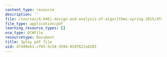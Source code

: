 ```yaml
---
content_type: resource
description: ''
file: /courses/6-046j-design-and-analysis-of-algorithms-spring-2015/dfd49eb1cf655c54359492df821a4203_NzgFUwOaoIw.pdf
file_type: application/pdf
learning_resource_types: []
ocw_type: OCWFile
resourcetype: Document
title: 3play pdf file
uid: dfd49eb1-cf65-5c54-3594-92df821a4203
---
```

